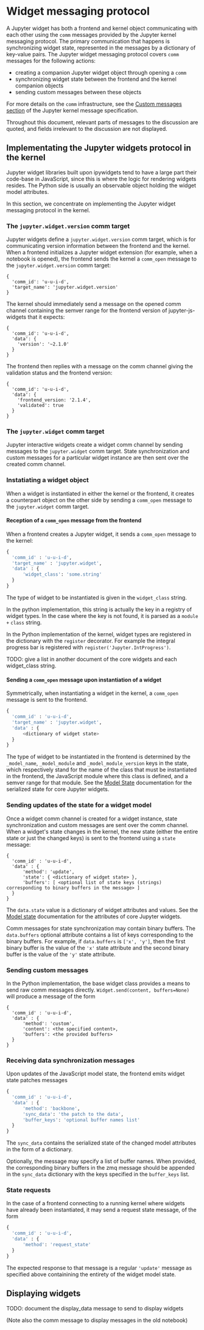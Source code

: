 # Widget messaging protocol

A Jupyter widget has both a frontend and kernel object communicating with each other using the `comm` messages provided by the Jupyter kernel messaging protocol. The primary communication that happens is synchronizing widget state, represented in the messages by a dictionary of key-value pairs. The Jupyter widget messaging protocol covers `comm` messages for the following actions:

- creating a companion Jupyter widget object through opening a `comm`
- synchronizing widget state between the frontend and the kernel companion objects
- sending custom messages between these objects

For more details on the `comm` infrastructure, see the [Custom messages section](http://jupyter-client.readthedocs.io/en/latest/messaging.html#custom-messages) of the Jupyter kernel message specification.

Throughout this document, relevant parts of messages to the discussion are quoted, and fields irrelevant to the discussion are not displayed.

## Implementating the Jupyter widgets protocol in the kernel

Jupyter widget libraries built upon ipywidgets tend to have a large part their code-base in JavaScript, since this is where the logic for rendering widgets resides. The Python side is usually an observable object holding the widget model attributes.

In this section, we concentrate on implementing the Jupyter widget messaging protocol in the kernel.

### The `jupyter.widget.version` comm target

Jupyter widgets define a `jupyter.widget.version` comm target, which is for communicating version information between the frontend and the kernel. When a frontend initializes a Jupyter widget extension (for example, when a notebook is opened), the frontend sends the kernel a `comm_open` message to the `jupyter.widget.version` comm target:

```
{
  'comm_id': 'u-u-i-d',
  'target_name': 'jupyter.widget.version'
}
```

The kernel should immediately send a message on the opened comm channel containing the semver range for the frontend version of jupyter-js-widgets that it expects:

```
{
  'comm_id': 'u-u-i-d',
  'data': {
    'version': '~2.1.0'
  }
}
```

The frontend then replies with a message on the comm channel giving the validation status and the frontend version:

```
{
  'comm_id': 'u-u-i-d',
  'data': {
    'frontend_version: '2.1.4',
    'validated': true
  }
}
```

### The `jupyter.widget` comm target

Jupyter interactive widgets create a widget comm channel by sending messages to the `jupyter.widget` comm target. State synchronization and custom messages for a particular widget instance are then sent over the created comm channel.

### Instatiating a widget object

When a widget is instantiated in either the kernel or the frontend, it creates a counterpart object on the other side by sending a `comm_open` message to the `jupyter.widget` comm target.

#### Reception of a `comm_open` message from the frontend

When a frontend creates a Jupyter widget, it sends a `comm_open` message to the kernel:

```python
{
  'comm_id' : 'u-u-i-d',
  'target_name' : 'jupyter.widget',
  'data' : {
      'widget_class': 'some.string'
  }
}
```

The type of widget to be instantiated is given in the `widget_class` string.

In the python implementation, this string is actually the key in a registry of widget types. In the case where the key is not found, it is parsed as a `module` `+` `class` string.

In the Python implementation of the kernel, widget types are registered in the dictionary with the `register` decorator. For example the integral progress bar is registered with `register('Jupyter.IntProgress')`.

TODO: give a list in another document of the core widgets and each widget_class string.

#### Sending a `comm_open` message upon instantiation of a widget

Symmetrically, when instantiating a widget in the kernel, a `comm_open` message is sent to the frontend.

```python
{
  'comm_id' : 'u-u-i-d',
  'target_name' : 'jupyter.widget',
  'data' : {
      <dictionary of widget state>
  }
}
```

The type of widget to be instantiated in the frontend is determined by the `_model_name`, `_model_module` and `_model_module_version` keys in the state, which respectively stand for the name of the class that must be instantiated in the frontend, the JavaScript module where this class is defined, and a semver range for that module. See the [Model State](modelstate.md) documentation for the serialized state for core Jupyter widgets.

### Sending updates of the state for a widget model

Once a widget comm channel is created for a widget instance, state synchronization and custom messages are sent over the comm channel. When a widget's state changes in the kernel, the new state (either the entire state or just the changed keys) is sent to the frontend using a `state` message:

```
{
  'comm_id' : 'u-u-i-d',
  'data' : {
      'method': 'update',
      'state': { <dictionary of widget state> },
      'buffers': [ <optional list of state keys (strings) corresponding to binary buffers in the message> ]
  }
}
```

The `data.state` value is a dictionary of widget attributes and values. See the [Model state](modelstate.md) documentation for the attributes of core Jupyter widgets.

Comm messages for state synchronization may contain binary buffers. The `data.buffers` optional attribute contains a list of keys corresponding to the binary buffers. For example, if `data.buffers` is `['x', 'y']`, then the first binary buffer is the value of the `'x'` state attribute and the second binary buffer is the value of the `'y'` state attribute.

### Sending custom messages

In the Python implementation, the base widget class provides a means to send raw comm messages directly. `Widget.send(content, buffers=None)` will produce a message of the form

```
{
  'comm_id' : 'u-u-i-d',
  'data' : {
      'method': 'custom',
      'content': <the specified content>,
      'buffers': <the provided buffers>
  }
}
```

### Receiving data synchronization messages

Upon updates of the JavaScript model state, the frontend emits widget state patches messages

```python
{
  'comm_id' : 'u-u-i-d',
  'data' : {
      'method': 'backbone',
      'sync_data': 'the patch to the data',
      'buffer_keys': 'optional buffer names list'
  }
}
```

The `sync_data` contains the serialized state of the changed model attributes in the form of a dictionary.

Optionally, the message may specify a list of buffer names. When provided, the corresponding binary buffers in the zmq message should be appended in the `sync_data` dictionary with the keys specified in the `buffer_keys` list.

### State requests

In the case of a frontend connecting to a running kernel where widgets have already been instantiated, it may send a request state message, of the form

```python
{
  'comm_id' : 'u-u-i-d',
  'data' : {
      'method': 'request_state'
  }
}
```

The expected response to that message is a regular `'update'` message as specified above containining the entirety of the widget model state.

## Displaying widgets

TODO: document the display_data message to send to display widgets

(Note also the comm message to display messages in the old notebook)